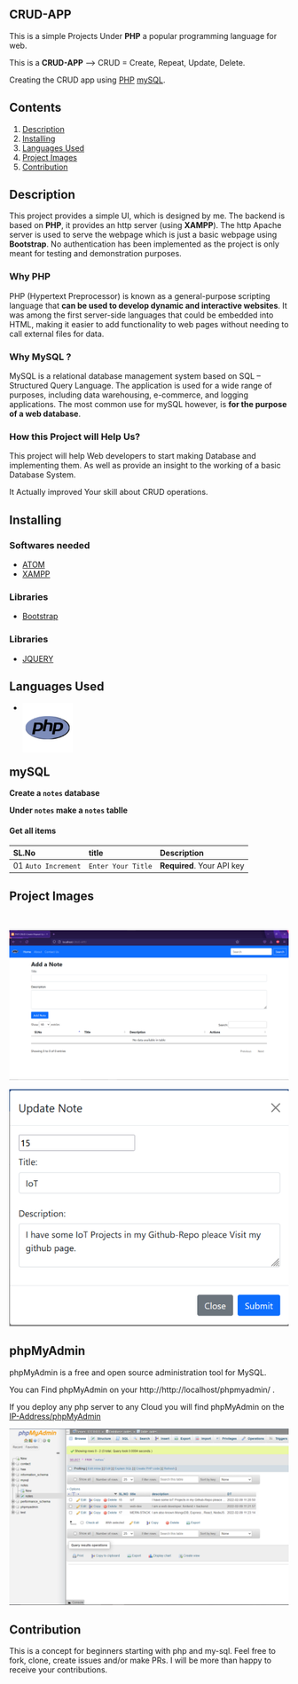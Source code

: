 ## **CRUD-APP**
This is a simple Projects Under **PHP** a popular programming language for web.

This is a **CRUD-APP** --> CRUD = Create, Repeat, Update, Delete.

Creating the CRUD app using [PHP](https://www.php.net/) [mySQL](https://www.mysql.com/).

## **Contents**
1. [Description](#description)
0. [Installing](#installing)
0. [Languages Used](#languages-used)
0. [Project Images](#project-images)
0. [Contribution](#contribution)

## **Description**
This project provides a simple UI, which is designed by me. The backend is based on **PHP**, it provides an http server (using **XAMPP**). The http Apache server is used to serve the webpage which is just a basic webpage using **Bootstrap**. No authentication has been implemented as the project is only meant for testing and demonstration purposes.

### Why PHP
PHP (Hypertext Preprocessor) is known as a general-purpose scripting language that **can be used to develop dynamic and interactive websites**. It was among the first server-side languages that could be embedded into HTML, making it easier to add functionality to web pages without needing to call external files for data.

### Why MySQL ?
MySQL is a relational database management system based on SQL – Structured Query Language. The application is used for a wide range of purposes, including data warehousing, e-commerce, and logging applications. The most common use for mySQL however, is **for the purpose of a web database**.

### How this Project will Help Us?

This project will help Web developers to start making Database and implementing them. As well as provide an insight to the working of a basic Database System. 

It Actually improved Your skill about CRUD operations.

## **Installing**

### Softwares needed

- [ATOM](https://atom.io/)
- [XAMPP](https://www.apachefriends.org/index.html)

### Libraries
- [Bootstrap](https://getbootstrap.com/docs/5.1/getting-started/introduction/)

### Libraries
- [JQUERY](https://jquery.com/)

## **Languages Used**

-  <img align="left" alt="php" width="90px" src="images/php-logo.png" />
<br>
<br>
<br>

## **mySQL**
 **Create a ```notes``` database**

 **Under ```notes``` make a ```notes``` tablle**

#### Get all items

| SL.No                   | title              | Description                |
| :---------------------- | :----------------- | :------------------------- |
| 01 `Auto Increment`   | `Enter Your Title` | **Required**. Your API key |




## **Project Images**
<br>

![home](/images/ui.png)

<!-- ![home](/images/submit.png)  -->

![home](/images/update.png)

## **phpMyAdmin**
phpMyAdmin is a free and open source administration tool for MySQL.

You can Find phpMyAdmin on your http://http://localhost/phpmyadmin/ .

If you deploy any php server to any Cloud you will find phpMyAdmin on the [IP-Address/phpMyAdmin](#)


![home](/images/phpmyAdmin.png)


## **Contribution**
This is a concept for beginners starting with php and my-sql. Feel free to fork, clone, create issues and/or make PRs. I will be more than happy to receive your contributions.




